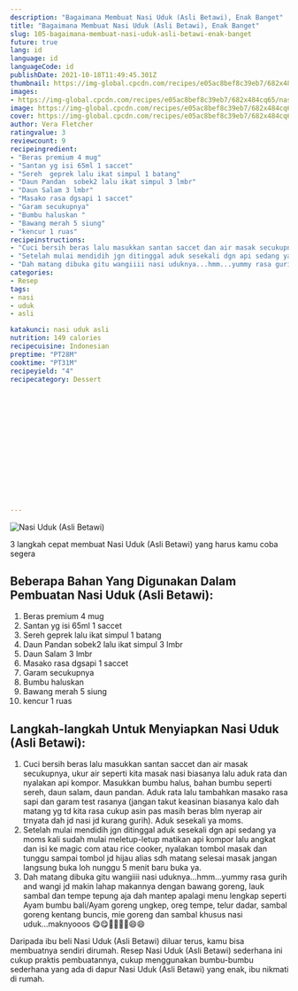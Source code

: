 ```yaml
---
description: "Bagaimana Membuat Nasi Uduk (Asli Betawi), Enak Banget"
title: "Bagaimana Membuat Nasi Uduk (Asli Betawi), Enak Banget"
slug: 105-bagaimana-membuat-nasi-uduk-asli-betawi-enak-banget
future: true
lang: id
language: id
languageCode: id
publishDate: 2021-10-18T11:49:45.301Z 
thumbnail: https://img-global.cpcdn.com/recipes/e05ac8bef8c39eb7/682x484cq65/nasi-uduk-asli-betawi-foto-resep-utama.png
images:
- https://img-global.cpcdn.com/recipes/e05ac8bef8c39eb7/682x484cq65/nasi-uduk-asli-betawi-foto-resep-utama.png
image: https://img-global.cpcdn.com/recipes/e05ac8bef8c39eb7/682x484cq65/nasi-uduk-asli-betawi-foto-resep-utama.png
cover: https://img-global.cpcdn.com/recipes/e05ac8bef8c39eb7/682x484cq65/nasi-uduk-asli-betawi-foto-resep-utama.png
author: Vera Fletcher
ratingvalue: 3
reviewcount: 9
recipeingredient:
- "Beras premium 4 mug"
- "Santan yg isi 65ml 1 saccet"
- "Sereh  geprek lalu ikat simpul 1 batang"
- "Daun Pandan  sobek2 lalu ikat simpul 3 lmbr"
- "Daun Salam 3 lmbr"
- "Masako rasa dgsapi 1 saccet"
- "Garam secukupnya"
- "Bumbu haluskan "
- "Bawang merah 5 siung"
- "kencur 1 ruas"
recipeinstructions:
- "Cuci bersih beras lalu masukkan santan saccet dan air masak secukupnya, ukur air seperti kita masak nasi biasanya lalu aduk rata dan nyalakan api kompor. Masukkan bumbu halus, bahan bumbu seperti sereh, daun salam, daun pandan. Aduk rata lalu tambahkan masako rasa sapi dan garam test rasanya (jangan takut keasinan biasanya kalo dah matang yg td kita rasa cukup asin pas masih beras blm nyerap air trnyata dah jd nasi jd kurang gurih). Aduk sesekali ya moms."
- "Setelah mulai mendidih jgn ditinggal aduk sesekali dgn api sedang ya moms kali sudah mulai meletup-letup matikan api kompor lalu angkat dan isi ke magic com atau rice cooker, nyalakan tombol masak dan tunggu sampai tombol jd hijau alias sdh matang selesai masak jangan langsung buka loh nunggu 5 menit baru buka ya."
- "Dah matang dibuka gitu wangiiii nasi uduknya...hmm...yummy rasa gurih and wangi jd makin lahap makannya dengan bawang goreng, lauk sambal dan tempe tepung aja dah mantep apalagi menu lengkap seperti Ayam bumbu bali/Ayam goreng ungkep, oreg tempe, telur dadar, sambal goreng kentang buncis, mie goreng dan sambal khusus nasi uduk...maknyooos 😋😋👍🏻👍🏻😄😄"
categories:
- Resep
tags:
- nasi
- uduk
- asli

katakunci: nasi uduk asli 
nutrition: 149 calories
recipecuisine: Indonesian
preptime: "PT28M"
cooktime: "PT31M"
recipeyield: "4"
recipecategory: Dessert


     
    
    
    
    
    
    
    
    
    
    
      
    
---
```



![Nasi Uduk (Asli Betawi)](https://img-global.cpcdn.com/recipes/e05ac8bef8c39eb7/682x484cq65/nasi-uduk-asli-betawi-foto-resep-utama.png)

3 langkah cepat membuat  Nasi Uduk (Asli Betawi) yang harus kamu coba segera

<!--inarticleads1-->

## Beberapa Bahan Yang Digunakan Dalam Pembuatan Nasi Uduk (Asli Betawi):

1. Beras premium 4 mug
1. Santan yg isi 65ml 1 saccet
1. Sereh  geprek lalu ikat simpul 1 batang
1. Daun Pandan  sobek2 lalu ikat simpul 3 lmbr
1. Daun Salam 3 lmbr
1. Masako rasa dgsapi 1 saccet
1. Garam secukupnya
1. Bumbu haluskan 
1. Bawang merah 5 siung
1. kencur 1 ruas



<!--inarticleads2-->

## Langkah-langkah Untuk Menyiapkan Nasi Uduk (Asli Betawi):

1. Cuci bersih beras lalu masukkan santan saccet dan air masak secukupnya, ukur air seperti kita masak nasi biasanya lalu aduk rata dan nyalakan api kompor. Masukkan bumbu halus, bahan bumbu seperti sereh, daun salam, daun pandan. Aduk rata lalu tambahkan masako rasa sapi dan garam test rasanya (jangan takut keasinan biasanya kalo dah matang yg td kita rasa cukup asin pas masih beras blm nyerap air trnyata dah jd nasi jd kurang gurih). Aduk sesekali ya moms.
1. Setelah mulai mendidih jgn ditinggal aduk sesekali dgn api sedang ya moms kali sudah mulai meletup-letup matikan api kompor lalu angkat dan isi ke magic com atau rice cooker, nyalakan tombol masak dan tunggu sampai tombol jd hijau alias sdh matang selesai masak jangan langsung buka loh nunggu 5 menit baru buka ya.
1. Dah matang dibuka gitu wangiiii nasi uduknya...hmm...yummy rasa gurih and wangi jd makin lahap makannya dengan bawang goreng, lauk sambal dan tempe tepung aja dah mantep apalagi menu lengkap seperti Ayam bumbu bali/Ayam goreng ungkep, oreg tempe, telur dadar, sambal goreng kentang buncis, mie goreng dan sambal khusus nasi uduk...maknyooos 😋😋👍🏻👍🏻😄😄




Daripada ibu beli  Nasi Uduk (Asli Betawi)  diluar terus, kamu  bisa membuatnya sendiri dirumah. Resep  Nasi Uduk (Asli Betawi)  sederhana ini cukup praktis pembuatannya, cukup menggunakan bumbu-bumbu sederhana yang ada di dapur  Nasi Uduk (Asli Betawi)  yang enak, ibu nikmati di rumah.
